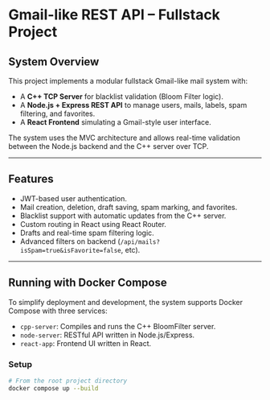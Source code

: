 #  Gmail-like REST API – Fullstack Project

##  System Overview

This project implements a modular fullstack Gmail-like mail system with:
-  A **C++ TCP Server** for blacklist validation (Bloom Filter logic).
-  A **Node.js + Express REST API** to manage users, mails, labels, spam filtering, and favorites.
-  A **React Frontend** simulating a Gmail-style user interface.

The system uses the MVC architecture and allows real-time validation between the Node.js backend and the C++ server over TCP.

---

##  Features
- JWT-based user authentication.
- Mail creation, deletion, draft saving, spam marking, and favorites.
- Blacklist support with automatic updates from the C++ server.
- Custom routing in React using React Router.
- Drafts and real-time spam filtering logic.
- Advanced filters on backend (`/api/mails?isSpam=true&isFavorite=false`, etc).

---

##  Running with Docker Compose

To simplify deployment and development, the system supports Docker Compose with three services:
- `cpp-server`: Compiles and runs the C++ BloomFilter server.
- `node-server`: RESTful API written in Node.js/Express.
- `react-app`: Frontend UI written in React.

###  Setup

```bash
# From the root project directory
docker compose up --build
